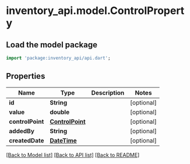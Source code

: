 # inventory_api.model.ControlProperty

## Load the model package
```dart
import 'package:inventory_api/api.dart';
```

## Properties
Name | Type | Description | Notes
------------ | ------------- | ------------- | -------------
**id** | **String** |  | [optional] 
**value** | **double** |  | [optional] 
**controlPoint** | [**ControlPoint**](ControlPoint.md) |  | [optional] 
**addedBy** | **String** |  | [optional] 
**createdDate** | [**DateTime**](DateTime.md) |  | [optional] 

[[Back to Model list]](../README.md#documentation-for-models) [[Back to API list]](../README.md#documentation-for-api-endpoints) [[Back to README]](../README.md)


